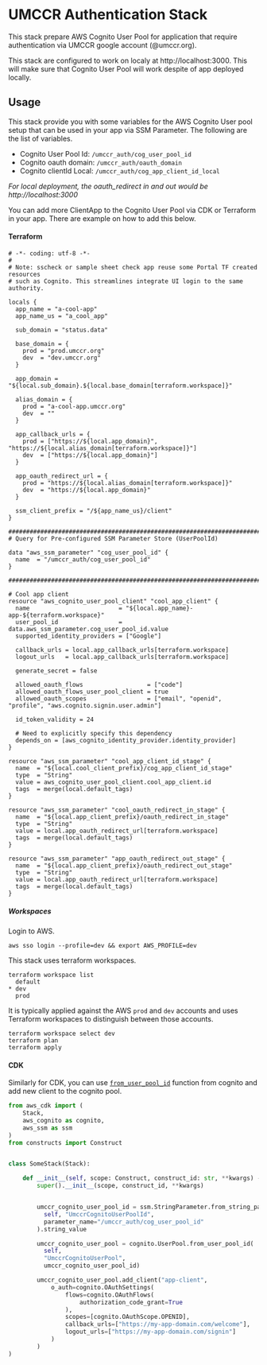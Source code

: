 # UMCCR Authentication Stack

This stack prepare AWS Cognito User Pool for application that require authentication via UMCCR google account (@umccr.org).  


This stack are configured to work on localy at http://localhost:3000. This will make sure that Cognito User Pool will work despite of app deployed locally.

## Usage

This stack provide you with some variables for the AWS Cognito User pool setup that can be used in your app via SSM Parameter. The following are the list of variables.
- Cognito User Pool Id: `/umccr_auth/cog_user_pool_id`
- Cognito oauth domain: `/umccr_auth/oauth_domain`
- Cognito clientId Local: `/umccr_auth/cog_app_client_id_local`

_For local deployment, the oauth_redirect in and out would be http://localhost:3000_


You can add more ClientApp to the Cognito User Pool via CDK or Terraform in your app. There are example on how to add this below.

#### Terraform

```hcl-terraform
# -*- coding: utf-8 -*-
#
# Note: sscheck or sample sheet check app reuse some Portal TF created resources
# such as Cognito. This streamlines integrate UI login to the same authority.

locals {
  app_name = "a-cool-app"
  app_name_us = "a_cool_app"

  sub_domain = "status.data"

  base_domain = {
    prod = "prod.umccr.org"
    dev  = "dev.umccr.org"
  }

  app_domain = "${local.sub_domain}.${local.base_domain[terraform.workspace]}"

  alias_domain = {
    prod = "a-cool-app.umccr.org"
    dev  = ""
  }

  app_callback_urls = {
    prod = ["https://${local.app_domain}", "https://${local.alias_domain[terraform.workspace]}"]
    dev  = ["https://${local.app_domain}"]
  }

  app_oauth_redirect_url = {
    prod = "https://${local.alias_domain[terraform.workspace]}"
    dev  = "https://${local.app_domain}"
  }

  ssm_client_prefix = "/${app_name_us}/client"
}

################################################################################
# Query for Pre-configured SSM Parameter Store (UserPoolId)

data "aws_ssm_parameter" "cog_user_pool_id" {
  name  = "/umccr_auth/cog_user_pool_id"
}

################################################################################

# Cool app client
resource "aws_cognito_user_pool_client" "cool_app_client" {
  name                         = "${local.app_name}-app-${terraform.workspace}"
  user_pool_id                 = data.aws_ssm_parameter.cog_user_pool_id.value
  supported_identity_providers = ["Google"]

  callback_urls = local.app_callback_urls[terraform.workspace]
  logout_urls   = local.app_callback_urls[terraform.workspace]

  generate_secret = false

  allowed_oauth_flows                  = ["code"]
  allowed_oauth_flows_user_pool_client = true
  allowed_oauth_scopes                 = ["email", "openid", "profile", "aws.cognito.signin.user.admin"]

  id_token_validity = 24

  # Need to explicitly specify this dependency
  depends_on = [aws_cognito_identity_provider.identity_provider]
}

resource "aws_ssm_parameter" "cool_app_client_id_stage" {
  name  = "${local.cool_client_prefix}/cog_app_client_id_stage"
  type  = "String"
  value = aws_cognito_user_pool_client.cool_app_client.id
  tags  = merge(local.default_tags)
}

resource "aws_ssm_parameter" "cool_oauth_redirect_in_stage" {
  name  = "${local.app_client_prefix}/oauth_redirect_in_stage"
  type  = "String"
  value = local.app_oauth_redirect_url[terraform.workspace]
  tags  = merge(local.default_tags)
}

resource "aws_ssm_parameter" "app_oauth_redirect_out_stage" {
  name  = "${local.app_client_prefix}/oauth_redirect_out_stage"
  type  = "String"
  value = local.app_oauth_redirect_url[terraform.workspace]
  tags  = merge(local.default_tags)
}
```
##### Workspaces

Login to AWS.
```
aws sso login --profile=dev && export AWS_PROFILE=dev
```

This stack uses terraform workspaces.
```
terraform workspace list
  default
* dev
  prod
```

It is typically applied against the AWS `prod` and `dev` accounts and uses Terraform workspaces to distinguish between those accounts.

```
terraform workspace select dev
terraform plan
terraform apply
```


#### CDK

Similarly for CDK, you can use [`from_user_pool_id`](https://docs.aws.amazon.com/cdk/api/v2/python/aws_cdk.aws_cognito/UserPool.html#aws_cdk.aws_cognito.UserPool.from_user_pool_id) function from cognito and add new client to the cognito pool.

```python
from aws_cdk import (
    Stack,
    aws_cognito as cognito,
    aws_ssm as ssm
)
from constructs import Construct


class SomeStack(Stack):

    def __init__(self, scope: Construct, construct_id: str, **kwargs) -> None:
        super().__init__(scope, construct_id, **kwargs)


        umccr_cognito_user_pool_id = ssm.StringParameter.from_string_parameter_attributes(
          self, "UmccrCognitoUserPoolId",
          parameter_name="/umccr_auth/cog_user_pool_id"
        ).string_value

        umccr_cognito_user_pool = cognito.UserPool.from_user_pool_id(
          self, 
          "UmccrCognitoUserPool", 
          umccr_cognito_user_pool_id)

        umccr_cognito_user_pool.add_client("app-client",
            o_auth=cognito.OAuthSettings(
                flows=cognito.OAuthFlows(
                    authorization_code_grant=True
                ),
                scopes=[cognito.OAuthScope.OPENID],
                callback_urls=["https://my-app-domain.com/welcome"],
                logout_urls=["https://my-app-domain.com/signin"]
            )
        )
)
        
```
